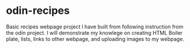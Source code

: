 # odin-recipes
Basic recipes webpage project I have built from following instruction from the odin project. I will demonstrate my knowlege on creating HTML Boiler plate, lists, links to other webpage, and uploading images to my webpage.
